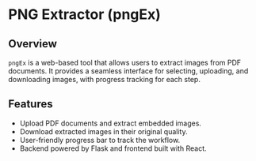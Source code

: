 # PNG Extractor (pngEx)

## Overview
`pngEx` is a web-based tool that allows users to extract images from PDF documents. It provides a seamless interface for selecting, uploading, and downloading images, with progress tracking for each step.

## Features
- Upload PDF documents and extract embedded images.
- Download extracted images in their original quality.
- User-friendly progress bar to track the workflow.
- Backend powered by Flask and frontend built with React.
